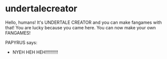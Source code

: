 # undertalecreator
Hello, humans! It's UNDERTALE CREATOR and you can make fangames with that! You are lucky because you came here. You can now make your own FANGAMES!

PAPYRUS says:
* NYEH HEH HEH!!!!!!!!!!

